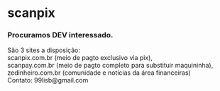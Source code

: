 # scanpix
<h3>Procuramos DEV interessado.</h3>
São 3 sites a disposição:<br>
scanpix.com.br (meio de pagto exclusivo via pix),<br>
scanpay.com.br (meio de pagto completo para substituir maquininha),<br>
zedinheiro.com.br (comunidade e notícias da área financeiras)<br>
Contato: 99lisb@gmail.com
